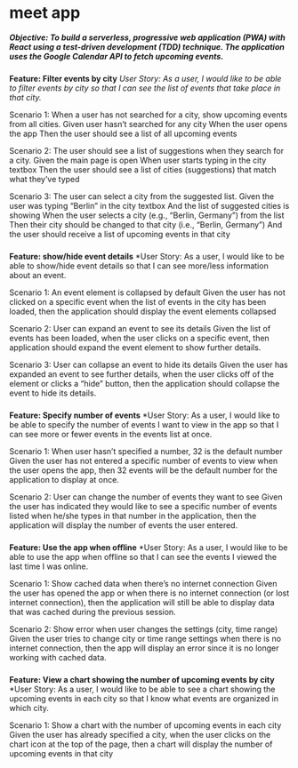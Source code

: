 # meet app

_**Objective: To build a serverless, progressive web application (PWA) with React using a test-driven development (TDD) technique. The application uses the Google Calendar API to fetch upcoming events.**_

###

**Feature: Filter events by city**
*User Story: As a user, I would like to be able to filter events by city so that I can see the list of events that take place in that city.*

Scenario 1: When a user has not searched for a city, show upcoming events from all cities.
Given user hasn’t searched for any city
When the user opens the app
Then the user should see a list of all upcoming events

Scenario 2: The user should see a list of suggestions when they search for a city.
Given the main page is open
When user starts typing in the city textbox
Then the user should see a list of cities (suggestions) that match what they’ve typed

Scenario 3: The user can select a city from the suggested list.
Given the user was typing “Berlin” in the city textbox
And the list of suggested cities is showing
When the user selects a city (e.g., “Berlin, Germany”) from the list
Then their city should be changed to that city (i.e., “Berlin, Germany”)
And the user should receive a list of upcoming events in that city

###

**Feature: show/hide event details**
*User Story: As a user, I would like to be able to show/hide event details so that I can see more/less information about an event.

Scenario 1: An event element is collapsed by default
Given the user has not clicked on a specific event when the list of events in the city has been loaded, then the application should display the event elements collapsed 

Scenario 2: User can expand an event to see its details
Given the list of events has been loaded, when the user clicks on a specific event, then application should expand the event element to show further details.

Scenario 3: User can collapse an event to hide its details
Given the user has expanded an event to see further details, when the user clicks off of the element or clicks a “hide” button, then the application should collapse the event to hide its details.

###

**Feature: Specify number of events**
*User Story: As a user, I would like to be able to specify the number of events I want to view in the app so that I can see more or fewer events in the events list at once.

Scenario 1: When user hasn’t specified a number, 32 is the default number
Given the user has not entered a specific number of events to view when the user opens the app, then 32 events will be the default number for the application to display at once.

Scenario 2: User can change the number of events they want to see
Given the user has indicated they would like to see a specific number of events listed when he/she types in that number in the application, then the application will display the number of events the user entered.

###

**Feature: Use the app when offline**
*User Story: As a user, I would like to be able to use the app when offline so that I can see the events I viewed the last time I was online.

Scenario 1: Show cached data when there’s no internet connection
Given the user has opened the app or when there is no internet connection (or lost internet connection), then the application will still be able to display data that was cached during the previous session.

Scenario 2: Show error when user changes the settings (city, time range)
Given the user tries to change city or time range settings when there is no internet connection, then the app will display an error since it is no longer working with cached data.

###

**Feature: View a chart showing the number of upcoming events by city**
*User Story: As a user, I would like to be able to see a chart showing the upcoming events in each city so that I know what events are organized in which city.

Scenario 1: Show a chart with the number of upcoming events in each city
Given the user has already specified a city, when the user clicks on the chart icon at the top of the page, then a chart will display the number of upcoming events in that city
